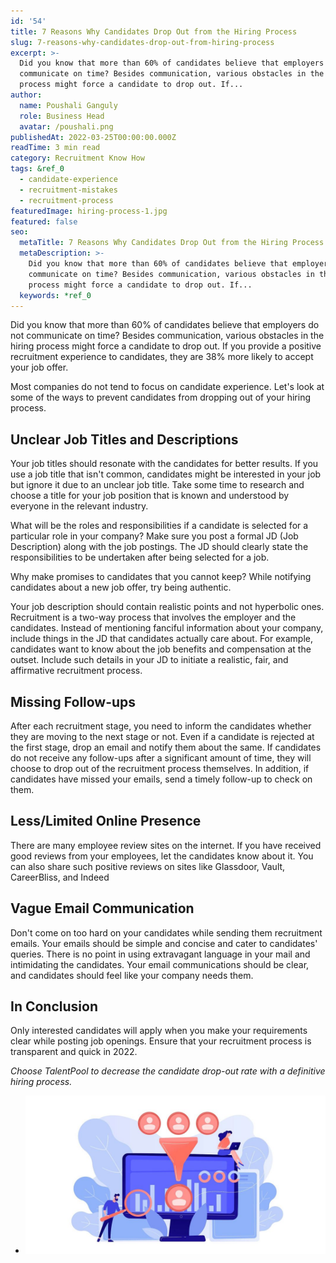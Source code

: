 ```yaml
---
id: '54'
title: 7 Reasons Why Candidates Drop Out from the Hiring Process
slug: 7-reasons-why-candidates-drop-out-from-hiring-process
excerpt: >-
  Did you know that more than 60% of candidates believe that employers do not
  communicate on time? Besides communication, various obstacles in the hiring
  process might force a candidate to drop out. If...
author:
  name: Poushali Ganguly
  role: Business Head
  avatar: /poushali.png
publishedAt: 2022-03-25T00:00:00.000Z
readTime: 3 min read
category: Recruitment Know How
tags: &ref_0
  - candidate-experience
  - recruitment-mistakes
  - recruitment-process
featuredImage: hiring-process-1.jpg
featured: false
seo:
  metaTitle: 7 Reasons Why Candidates Drop Out from the Hiring Process
  metaDescription: >-
    Did you know that more than 60% of candidates believe that employers do not
    communicate on time? Besides communication, various obstacles in the hiring
    process might force a candidate to drop out. If...
  keywords: *ref_0
---
```


Did you know that more than 60% of candidates believe that employers do not communicate on time? Besides communication, various obstacles in the hiring process might force a candidate to drop out. If you provide a positive recruitment experience to candidates, they are 38% more likely to accept your job offer.

<!--more-->

Most companies do not tend to focus on candidate experience. Let's look at some of the ways to prevent candidates from dropping out of your hiring process.

## **Unclear Job Titles and Descriptions**

Your job titles should resonate with the candidates for better results. If you use a job title that isn't common, candidates might be interested in your job but ignore it due to an unclear job title. Take some time to research and choose a title for your job position that is known and understood by everyone in the relevant industry.

What will be the roles and responsibilities if a candidate is selected for a particular role in your company? Make sure you post a formal JD (Job Description) along with the job postings. The JD should clearly state the responsibilities to be undertaken after being selected for a job.

Why make promises to candidates that you cannot keep? While notifying candidates about a new job offer, try being authentic.

Your job description should contain realistic points and not hyperbolic ones. Recruitment is a two-way process that involves the employer and the candidates. Instead of mentioning fanciful information about your company, include things in the JD that candidates actually care about. For example, candidates want to know about the job benefits and compensation at the outset. Include such details in your JD to initiate a realistic, fair, and affirmative recruitment process.

## **Missing Follow-ups**

After each recruitment stage, you need to inform the candidates whether they are moving to the next stage or not. Even if a candidate is rejected at the first stage, drop an email and notify them about the same. If candidates do not receive any follow-ups after a significant amount of time, they will choose to drop out of the recruitment process themselves. In addition, if candidates have missed your emails, send a timely follow-up to check on them.

## **Less/Limited Online Presence**

There are many employee review sites on the internet. If you have received good reviews from your employees, let the candidates know about it. You can also share such positive reviews on sites like Glassdoor, Vault, CareerBliss, and Indeed

## **Vague Email Communication**

Don't come on too hard on your candidates while sending them recruitment emails. Your emails should be simple and concise and cater to candidates' queries. There is no point in using extravagant language in your mail and intimidating the candidates. Your email communications should be clear, and candidates should feel like your company needs them.

## **In Conclusion**

Only interested candidates will apply when you make your requirements clear while posting job openings. Ensure that your recruitment process is transparent and quick in 2022. 

_Choose TalentPool to decrease the candidate drop-out rate with a definitive hiring process._

- ![hiring-process](images/hiring-process-1-1024x538.jpg)
